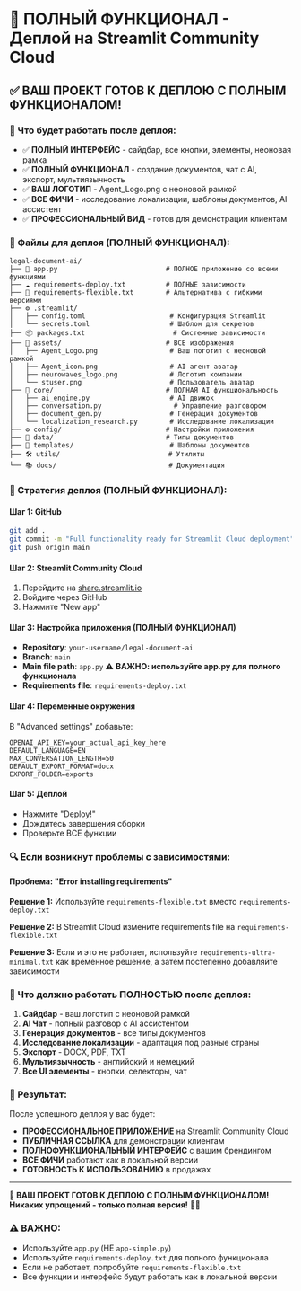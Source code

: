 # 🚀 ПОЛНЫЙ ФУНКЦИОНАЛ - Деплой на Streamlit Community Cloud

## ✅ **ВАШ ПРОЕКТ ГОТОВ К ДЕПЛОЮ С ПОЛНЫМ ФУНКЦИОНАЛОМ!**

### **🎯 Что будет работать после деплоя:**

- ✅ **ПОЛНЫЙ ИНТЕРФЕЙС** - сайдбар, все кнопки, элементы, неоновая рамка
- ✅ **ПОЛНЫЙ ФУНКЦИОНАЛ** - создание документов, чат с AI, экспорт, мультиязычность
- ✅ **ВАШ ЛОГОТИП** - Agent_Logo.png с неоновой рамкой
- ✅ **ВСЕ ФИЧИ** - исследование локализации, шаблоны документов, AI ассистент
- ✅ **ПРОФЕССИОНАЛЬНЫЙ ВИД** - готов для демонстрации клиентам

### **🔧 Файлы для деплоя (ПОЛНЫЙ ФУНКЦИОНАЛ):**

```
legal-document-ai/
├── 🚀 app.py                           # ПОЛНОЕ приложение со всеми функциями
├── ☁️ requirements-deploy.txt          # ПОЛНЫЕ зависимости
├── 🔄 requirements-flexible.txt        # Альтернатива с гибкими версиями
├── ⚙️ .streamlit/
│   ├── config.toml                     # Конфигурация Streamlit
│   └── secrets.toml                    # Шаблон для секретов
├── 📦 packages.txt                      # Системные зависимости
├── 🎨 assets/                          # ВСЕ изображения
│   ├── Agent_Logo.png                  # Ваш логотип с неоновой рамкой
│   ├── Agent_icon.png                  # AI агент аватар
│   ├── neurowaves_logo.png             # Логотип компании
│   └── stuser.png                      # Пользователь аватар
├── 🧠 core/                            # ПОЛНАЯ AI функциональность
│   ├── ai_engine.py                    # AI движок
│   ├── conversation.py                  # Управление разговором
│   ├── document_gen.py                 # Генерация документов
│   └── localization_research.py        # Исследование локализации
├── ⚙️ config/                          # Настройки приложения
├── 📄 data/                            # Типы документов
├── 📝 templates/                        # Шаблоны документов
├── 🛠️ utils/                           # Утилиты
└── 📚 docs/                            # Документация
```

### **🚀 Стратегия деплоя (ПОЛНЫЙ ФУНКЦИОНАЛ):**

#### **Шаг 1: GitHub**
```bash
git add .
git commit -m "Full functionality ready for Streamlit Cloud deployment"
git push origin main
```

#### **Шаг 2: Streamlit Community Cloud**
1. Перейдите на [share.streamlit.io](https://share.streamlit.io)
2. Войдите через GitHub
3. Нажмите "New app"

#### **Шаг 3: Настройка приложения (ПОЛНЫЙ ФУНКЦИОНАЛ)**
- **Repository**: `your-username/legal-document-ai`
- **Branch**: `main`
- **Main file path**: `app.py` ⚠️ **ВАЖНО: используйте app.py для полного функционала**
- **Requirements file**: `requirements-deploy.txt`

#### **Шаг 4: Переменные окружения**
В "Advanced settings" добавьте:
```
OPENAI_API_KEY=your_actual_api_key_here
DEFAULT_LANGUAGE=EN
MAX_CONVERSATION_LENGTH=50
DEFAULT_EXPORT_FORMAT=docx
EXPORT_FOLDER=exports
```

#### **Шаг 5: Деплой**
- Нажмите "Deploy!"
- Дождитесь завершения сборки
- Проверьте ВСЕ функции

### **🔍 Если возникнут проблемы с зависимостями:**

#### **Проблема: "Error installing requirements"**
**Решение 1:** Используйте `requirements-flexible.txt` вместо `requirements-deploy.txt`

**Решение 2:** В Streamlit Cloud измените requirements file на `requirements-flexible.txt`

**Решение 3:** Если и это не работает, используйте `requirements-ultra-minimal.txt` как временное решение, а затем постепенно добавляйте зависимости

### **🎯 Что должно работать ПОЛНОСТЬЮ после деплоя:**

1. **Сайдбар** - ваш логотип с неоновой рамкой
2. **AI Чат** - полный разговор с AI ассистентом
3. **Генерация документов** - все типы документов
4. **Исследование локализации** - адаптация под разные страны
5. **Экспорт** - DOCX, PDF, TXT
6. **Мультиязычность** - английский и немецкий
7. **Все UI элементы** - кнопки, селекторы, чат

### **📱 Результат:**

После успешного деплоя у вас будет:
- **ПРОФЕССИОНАЛЬНОЕ ПРИЛОЖЕНИЕ** на Streamlit Community Cloud
- **ПУБЛИЧНАЯ ССЫЛКА** для демонстрации клиентам
- **ПОЛНОФУНКЦИОНАЛЬНЫЙ ИНТЕРФЕЙС** с вашим брендингом
- **ВСЕ ФИЧИ** работают как в локальной версии
- **ГОТОВНОСТЬ К ИСПОЛЬЗОВАНИЮ** в продажах

---

**🎉 ВАШ ПРОЕКТ ГОТОВ К ДЕПЛОЮ С ПОЛНЫМ ФУНКЦИОНАЛОМ! Никаких упрощений - только полная версия!** 🚀✨

### **⚠️ ВАЖНО:**
- Используйте `app.py` (НЕ `app-simple.py`)
- Используйте `requirements-deploy.txt` для полного функционала
- Если не работает, попробуйте `requirements-flexible.txt`
- Все функции и интерфейс будут работать как в локальной версии
